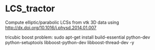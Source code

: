 # LCS_tractor
Compute elliptic/parabolic  LCSs from vtk 3D data using http://dx.doi.org/10.1016/j.physd.2014.01.007

tricubic boost problem: sudo apt-get install build-essential python-dev python-setuptools libboost-python-dev libboost-thread-dev -y